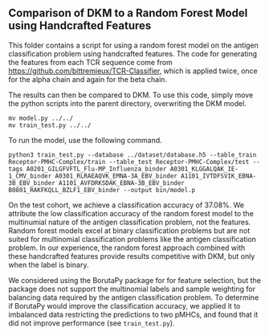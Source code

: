 ## Comparison of DKM to a Random Forest Model using Handcrafted Features

This folder contains a script for using a random forest model on the antigen classification problem using handcrafted features. The code for generating the features from each TCR sequence come from https://github.com/bittremieux/TCR-Classifier, which is applied twice, once for the alpha chain and again for the beta chain.

The results can then be compared to DKM. To use this code, simply move the python scripts into the parent directory, overwriting the DKM model.

```
mv model.py ../../
mv train_test.py ../../
```

To run the model, use the following command.

```
python3 train_test.py --database ../dataset/database.h5 --table_train Receptor-PMHC-Complex/train --table_test Receptor-PMHC-Complex/test --tags A0201_GILGFVFTL_Flu-MP_Influenza_binder A0301_KLGGALQAK_IE-1_CMV_binder A0301_RLRAEAQVK_EMNA-3A_EBV_binder A1101_IVTDFSVIK_EBNA-3B_EBV_binder A1101_AVFDRKSDAK_EBNA-3B_EBV_binder B0801_RAKFKQLL_BZLF1_EBV_binder --output bin/model.p
```

On the test cohort, we achieve a classification accuracy of 37.08%. We attribute the low classification accuracy of the random forest model to the multinumial nature of the antigen classification problem, not the features. Random forest models excel at binary classification problems but are not suited for multinomial classification problems like the antigen classification problem. In our experience, the random forest approach combined with these handcrafted features provide results competitive with DKM, but only when the label is binary.

We considered using the BorutaPy package for for feature selection, but the package does not support the multinomial labels and sample weighting for balancing data required by the antigen classification problem. To determine if BorutaPy would improve the classification accuracy, we applied it to imbalanced data restricting the predictions to two pMHCs, and found that it did not improve performance (see `train_test.py`).

